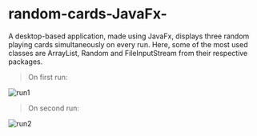 # random-cards-JavaFx-

A desktop-based application, made using JavaFx, displays three random playing cards simultaneously on every run. Here, some of the most used classes are ArrayList, Random and FileInputStream from their respective packages.

> On first run: 

![run1](https://user-images.githubusercontent.com/104635748/186696569-9c96a898-6a77-48f6-b9cb-86e28544d7bc.png)

> On second run:

![run2](https://user-images.githubusercontent.com/104635748/186696625-a26ea44a-f831-4444-997a-3bf94066c460.png)
